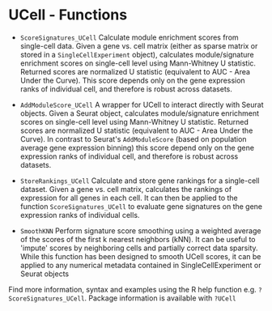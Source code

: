 # UCell - Functions

* `ScoreSignatures_UCell`    Calculate module enrichment scores from single-cell data. Given a gene vs. cell matrix (either as sparse matrix or stored in a `SingleCellExperiment` object), calculates module/signature enrichment scores on single-cell level using Mann-Whitney U statistic. Returned scores are normalized U statistic (equivalent to AUC - Area Under the Curve). This score depends only on the gene expression ranks of individual cell, and therefore is robust across datasets.

* `AddModuleScore_UCell`   A wrapper for UCell to interact directly with Seurat objects. Given a Seurat object, calculates module/signature enrichment scores on single-cell level using Mann-Whitney U statistic. Returned scores are normalized U statistic (equivalent to AUC - Area Under the Curve). In contrast to Seurat's `AddModuleScore` (based on population average gene expression binning) this score depend only on the gene expression ranks of individual cell, and therefore is robust across datasets.

* `StoreRankings_UCell`   Calculate and store gene rankings for a single-cell dataset. Given a gene vs. cell matrix, calculates the rankings of expression for all genes in each cell. It can then be applied to the function `ScoreSignatures_UCell` to evaluate gene signatures on the gene expression ranks of individual cells.   

* `SmoothKNN` Perform signature score smoothing using a weighted average of the scores of the first k nearest neighbors (kNN). It can be useful to 'impute' scores by neighboring cells and partially correct data sparsity. While this function has been designed to smooth UCell scores, it can be applied to any numerical metadata contained in SingleCellExperiment or Seurat objects

Find more information, syntax and examples using the R help function e.g. `?ScoreSignatures_UCell`. Package information is available with `?UCell`

